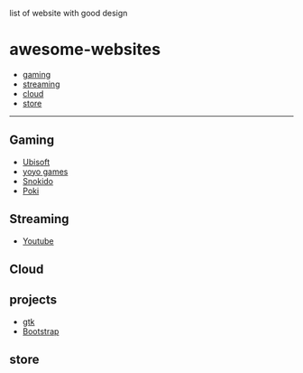 
list of website with good design

awesome-websites
================================================
- [gaming](#gaming)
- [streaming](#streaming)
- [cloud](#cloud)
- [store](#store)

___


## Gaming

- [Ubisoft](https://www.ubisoft.com/)
- [yoyo games](https://www.yoyogames.com/)
- [Snokido](https://www.snokido.com/)
- [Poki](https://poki.com/)

## Streaming
- [Youtube](https://youtube.com/)

## Cloud


## projects

- [gtk](https://www.gtk.org/)
- [Bootstrap](https://getbootstrap.com/)

## store


